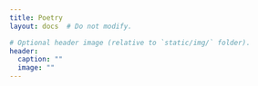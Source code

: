 ```yaml
---
title: Poetry
layout: docs  # Do not modify.

# Optional header image (relative to `static/img/` folder).
header:
  caption: ""
  image: ""
---
```


